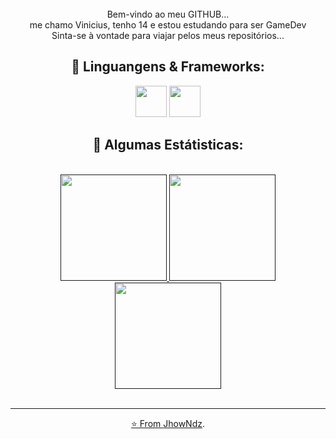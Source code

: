 <div align="center" style="margin-top: 25px">
  <p style="margin-top: 25px; text-align: center">Bem-vindo ao meu GITHUB...
  <br> me chamo Vinicius, tenho 14 e estou estudando para ser GameDev
  <br>Sinta-se à vontade para viajar pelos meus repositórios...
</p>  

<div>

## 🌊 Linguangens & Frameworks:
<div align="center" style="display: inline_block;">
  <img width="50px" src="https://cdn.jsdelivr.net/gh/devicons/devicon/icons/html5/html5-original.svg" />
  <img width="50px" src="https://cdn.jsdelivr.net/gh/devicons/devicon/icons/css3/css3-original.svg"/>
</div>

 ## 🌊 Algumas Estátisticas:
 <div align="center"><br>
  <a href="">
    <img height="170em" src="https://github-readme-stats.vercel.app/api?username=JhowNdz&show_icons=true&bg_color=ffffff&icon_color=0054DD&title_color=0054DD&hide_border=true&text_color=000000&locale=pt-br&count_private=true"/>
    <img height="170em" src="http://github-readme-streak-stats.herokuapp.com?user=JhowNdz&date_format=M%20j%5B%2C%20Y%5D&fire=0054DD&border=0054DD&ring=0054DD&currStreakNum=0054DD&&hide_border=true&currStreakLabel=0054DD"/>
    <img height='170em' src="https://github-readme-stats.vercel.app/api/top-langs/?username=JhowNdz&layout=compact"/>
</div><br>
 </div>
 <hr>

<div>

⭐️ From [JhowNdz](https://github.com/JhowNdz).
